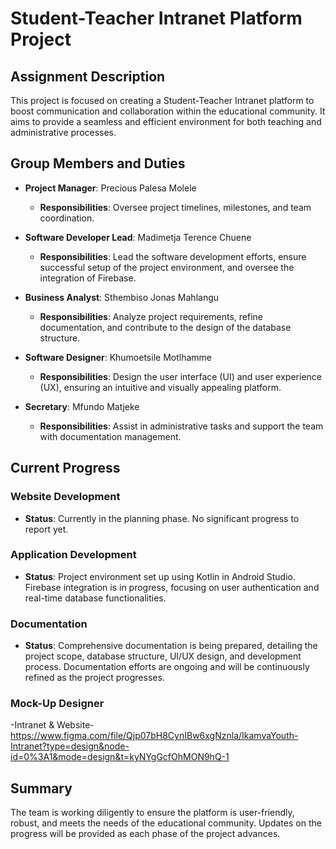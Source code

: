 # Student-Teacher Intranet Platform Project

## Assignment Description
This project is focused on creating a Student-Teacher Intranet platform to boost communication and collaboration within the educational community. It aims to provide a seamless and efficient environment for both teaching and administrative processes.

## Group Members and Duties

- **Project Manager**: Precious Palesa Molele
  - **Responsibilities**: Oversee project timelines, milestones, and team coordination.
  
- **Software Developer Lead**: Madimetja Terence Chuene
  - **Responsibilities**: Lead the software development efforts, ensure successful setup of the project environment, and oversee the integration of Firebase.
  
- **Business Analyst**: Sthembiso Jonas Mahlangu
  - **Responsibilities**: Analyze project requirements, refine documentation, and contribute to the design of the database structure.
  
- **Software Designer**: Khumoetsile Motlhamme
  - **Responsibilities**: Design the user interface (UI) and user experience (UX), ensuring an intuitive and visually appealing platform.
  
- **Secretary**: Mfundo Matjeke
  - **Responsibilities**: Assist in administrative tasks and support the team with documentation management.

## Current Progress

### Website Development
- **Status**: Currently in the planning phase. No significant progress to report yet.

### Application Development
- **Status**: Project environment set up using Kotlin in Android Studio. Firebase integration is in progress, focusing on user authentication and real-time database functionalities.

### Documentation
- **Status**: Comprehensive documentation is being prepared, detailing the project scope, database structure, UI/UX design, and development process. Documentation efforts are ongoing and will be continuously refined as the project progresses.
### Mock-Up Designer
-Intranet & Website- https://www.figma.com/file/Qjp07bH8CynIBw6xgNznla/IkamvaYouth-Intranet?type=design&node-id=0%3A1&mode=design&t=kyNYgGcfOhMON9hQ-1
## Summary
The team is working diligently to ensure the platform is user-friendly, robust, and meets the needs of the educational community. Updates on the progress will be provided as each phase of the project advances.
